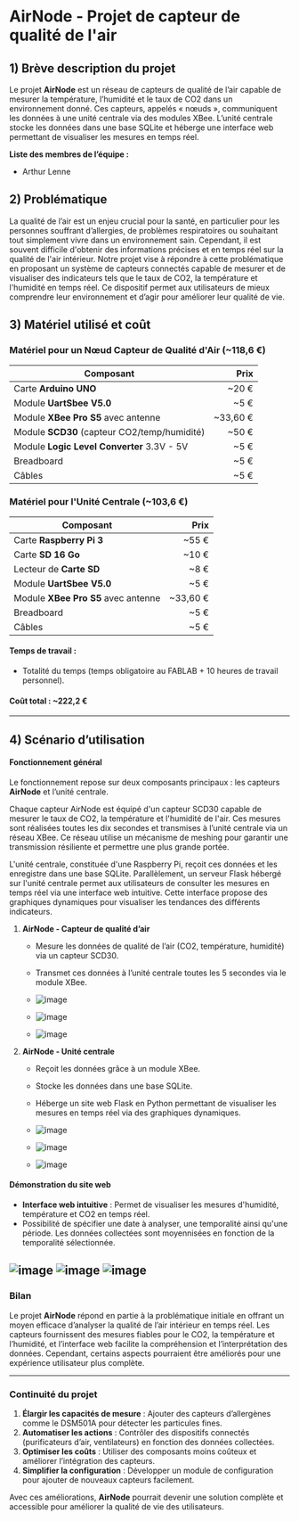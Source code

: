 
# AirNode - Projet de capteur de qualité de l'air

## 1) Brève description du projet
Le projet **AirNode** est un réseau de capteurs de qualité de l’air capable de mesurer la température, l’humidité et le taux de CO2 dans un environnement donné. Ces capteurs, appelés « nœuds », communiquent les données à une unité centrale via des modules XBee. L’unité centrale stocke les données dans une base SQLite et héberge une interface web permettant de visualiser les mesures en temps réel.

**Liste des membres de l’équipe :**
- Arthur Lenne

## 2) Problématique
La qualité de l’air est un enjeu crucial pour la santé, en particulier pour les personnes souffrant d’allergies, de problèmes respiratoires ou souhaitant tout simplement vivre dans un environnement sain. Cependant, il est souvent difficile d'obtenir des informations précises et en temps réel sur la qualité de l'air intérieur. Notre projet vise à répondre à cette problématique en proposant un système de capteurs connectés capable de mesurer et de visualiser des indicateurs tels que le taux de CO2, la température et l'humidité en temps réel. Ce dispositif permet aux utilisateurs de mieux comprendre leur environnement et d’agir pour améliorer leur qualité de vie.

## 3) Matériel utilisé et coût

### Matériel pour un Nœud Capteur de Qualité d'Air (~118,6 €)
| **Composant**                                  | **Prix**    |
|-----------------------------------------------|------------:|
| Carte **Arduino UNO**                         | ~20 €     |
| Module **UartSbee V5.0**                      | ~5 €      |
| Module **XBee Pro S5** avec antenne           | ~33,60 €  |
| Module **SCD30** (capteur CO2/temp/humidité)  | ~50 €     |
| Module **Logic Level Converter** 3.3V - 5V    | ~5 €      |
| Breadboard                                    | ~5 €      |
| Câbles                                       | ~5 €      |

### Matériel pour l'Unité Centrale (~103,6 €)
| **Composant**                                  | **Prix**    |
|-----------------------------------------------|------------:|
| Carte **Raspberry Pi 3**                      | ~55 €     |
| Carte **SD 16 Go**                            | ~10 €     |
| Lecteur de **Carte SD**                       | ~8 €      |
| Module **UartSbee V5.0**                      | ~5 €      |
| Module **XBee Pro S5** avec antenne           | ~33,60 €  |
| Breadboard                                    | ~5 €      |
| Câbles                                       | ~5 €      |


#### Temps de travail :
- Totalité du temps (temps obligatoire au FABLAB + 10 heures de travail personnel).

#### Coût total : ~222,2 €

---

## 4) Scénario d’utilisation

#### Fonctionnement général
Le fonctionnement repose sur deux composants principaux : les capteurs **AirNode** et l’unité centrale.

Chaque capteur AirNode est équipé d'un capteur SCD30 capable de mesurer le taux de CO2, la température et l'humidité de l'air. Ces mesures sont réalisées toutes les dix secondes et transmises à l’unité centrale via un réseau XBee. Ce réseau utilise un mécanisme de meshing pour garantir une transmission résiliente et permettre une plus grande portée.

L'unité centrale, constituée d'une Raspberry Pi, reçoit ces données et les enregistre dans une base SQLite. Parallèlement, un serveur Flask hébergé sur l'unité centrale permet aux utilisateurs de consulter les mesures en temps réel via une interface web intuitive. Cette interface propose des graphiques dynamiques pour visualiser les tendances des différents indicateurs.

1. **AirNode - Capteur de qualité d’air**
   - Mesure les données de qualité de l’air (CO2, température, humidité) via un capteur SCD30.
   - Transmet ces données à l’unité centrale toutes les 5 secondes via le module XBee.

   - ![image](img/capteur/capteur_A.jpg)
   - ![image](img/capteur/capteur_B.jpg)
   - ![image](img/capteur/capteur_G.jpg)

2. **AirNode - Unité centrale**
   - Reçoit les données grâce à un module XBee.
   - Stocke les données dans une base SQLite.
   - Héberge un site web Flask en Python permettant de visualiser les mesures en temps réel via des graphiques dynamiques.

   - ![image](img/unite_centrale/unite_centrale_A.jpg)
   - ![image](img/unite_centrale/unite_centrale_B.jpg)
   - ![image](img/unite_centrale/unite_centrale_C.jpg)

#### Démonstration du site web
- **Interface web intuitive** : Permet de visualiser les mesures d'humidité, température et CO2 en temps réel.
- Possibilité de spécifier une date à analyser, une temporalité ainsi qu'une période. Les données collectées sont moyennisées en fonction de la temporalité sélectionnée.

![image](img/web/site_temp.png)
![image](img/web/site_co2.png)
![image](img/web/site_hum.png)
---

### Bilan
Le projet **AirNode** répond en partie à la problématique initiale en offrant un moyen efficace d’analyser la qualité de l’air intérieur en temps réel. Les capteurs fournissent des mesures fiables pour le CO2, la température et l’humidité, et l’interface web facilite la compréhension et l’interprétation des données. Cependant, certains aspects pourraient être améliorés pour une expérience utilisateur plus complète.

---

### Continuité du projet

1. **Élargir les capacités de mesure** : Ajouter des capteurs d’allergènes comme le DSM501A pour détecter les particules fines.
2. **Automatiser les actions** : Contrôler des dispositifs connectés (purificateurs d’air, ventilateurs) en fonction des données collectées.
3. **Optimiser les coûts** : Utiliser des composants moins coûteux et améliorer l’intégration des capteurs.
4. **Simplifier la configuration** : Développer un module de configuration pour ajouter de nouveaux capteurs facilement.

Avec ces améliorations, **AirNode** pourrait devenir une solution complète et accessible pour améliorer la qualité de vie des utilisateurs.
